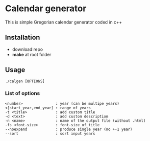 # Calendar generator
This is simple Gregorian calendar generator coded in c++

## Installation
- download repo
- **make** at root folder

## Usage
```
./calgen [OPTIONS]
```

### List of options
```
<number>               : year (can be multipe years)
<[start_year,end_year] : range of years
-t <title>             : add custom title
-d <text>              : add custom description
-n <name>              : name of the output file (without .html)
-fs <font-size>        : font-size of title
--noexpand             : produce single year (no +-1 year)
--sort                 : sort input years
```
